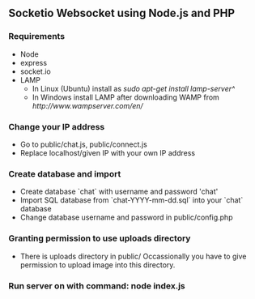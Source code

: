 ## Socketio Websocket using Node.js and PHP

### Requirements
<ul>
	<li> Node</li>
	<li> express </li>
	<li> socket.io </li>
	<li> LAMP 
		<ul>
	 	<li> In Linux (Ubuntu) install as <i>sudo apt-get install lamp-server^</i></li>
		<li> In Windows install LAMP after downloading WAMP from <i>http://www.wampserver.com/en/</i></li>
		</ul>
	</li>
</ul>

### Change your IP address 
<ul>
<li> Go to public/chat.js, public/connect.js</li>
<li> Replace localhost/given IP with your own IP address</li>
</ul>

### Create database and import
<ul>
<li> Create database `chat` with username and password 'chat'</li>
<li> Import SQL database from `chat-YYYY-mm-dd.sql` into your `chat` database</li>
<li> Change database username and password in public/config.php</li>
</ul>

### Granting permission to use uploads directory
<ul>
<li> There is uploads directory in public/
Occassionally you have to give permission to upload image into this directory.
</li>
</ul>
 
### Run server on with command: node index.js

